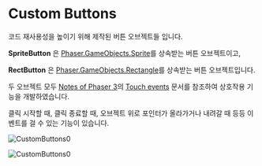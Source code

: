 # Custom Buttons

코드 재사용성을 높이기 위해 제작된 버튼 오브젝트들 입니다.

__SpriteButton__ 은 [Phaser.GameObjects.Sprite](https://photonstorm.github.io/phaser3-docs/Phaser.GameObjects.Sprite.html)를 상속받는 버튼 오브젝트이고,

__RectButton__ 은 [Phaser.GameObjects.Rectangle](https://photonstorm.github.io/phaser3-docs/Phaser.GameObjects.Rectangle.html)를 상속받는 버튼 오브젝트입니다.

두 오브젝트 모두 [Notes of Phaser 3](https://rexrainbow.github.io/phaser3-rex-notes/docs/site/)의
[Touch events](https://rexrainbow.github.io/phaser3-rex-notes/docs/site/touchevents/) 문서를 참조하여 상호작용 기능을 개발하였습니다.

클릭 시작할 때, 클릭 종료할 때, 오브젝트 위로 포인터가 올라가거나 내려갈 때 등등 이벤트를 걸 수 있는 기능이 있습니다.

![CustomButtons0](https://user-images.githubusercontent.com/127966719/226837821-1c8eba36-d47c-4e0c-8cd3-f2cd9e4cd66d.png)

![CustomButtons0](https://user-images.githubusercontent.com/127966719/226838421-a7f2174a-8ada-4c1b-ab43-0ba6c019fa29.gif)
